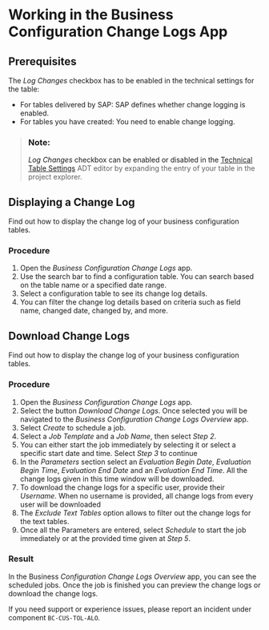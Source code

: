<!-- loioddd9de0bb41a4ce9a91ac9102b843e83 -->

# Working in the Business Configuration Change Logs App





<a name="loioddd9de0bb41a4ce9a91ac9102b843e83__ViewingAChangeLog_prerequisites"/>

## Prerequisites

The *Log Changes* checkbox has to be enabled in the technical settings for the table:

-   For tables delivered by SAP: SAP defines whether change logging is enabled.
-   For tables you have created: You need to enable change logging.

> ### Note:  
> *Log Changes* checkbox can be enabled or disabled in the [Technical Table Settings](https://help.sap.com/viewer/c238d694b825421f940829321ffa326a/LATEST/en-US/71709cce60c7433ba5563662ce129fe2.html) ADT editor by expanding the entry of your table in the project explorer.



<a name="loioddd9de0bb41a4ce9a91ac9102b843e83__section_shp_ytv_tcc"/>

## Displaying a Change Log

Find out how to display the change log of your business configuration tables.



### Procedure

1.  Open the *Business Configuration Change Logs* app.
2.  Use the search bar to find a configuration table. You can search based on the table name or a specified date range.
3.  Select a configuration table to see its change log details.
4.  You can filter the change log details based on criteria such as field name, changed date, changed by, and more.



<a name="loioddd9de0bb41a4ce9a91ac9102b843e83__section_v2x_p5v_tcc"/>

## Download Change Logs

Find out how to display the change log of your business configuration tables.



### Procedure

1.  Open the *Business Configuration Change Logs* app.
2.  Select the button *Download Change Logs*. Once selected you will be navigated to the *Business Configuration Change Logs Overview* app.
3.  Select *Create* to schedule a job.
4.  Select a *Job Template* and a *Job Name*, then select *Step 2*.
5.  You can either start the job immediately by selecting it or select a specific start date and time. Select *Step 3* to continue
6.  In the *Parameters* section select an *Evaluation Begin Date*, *Evaluation Begin Time*, *Evaluation End Date* and an *Evaluation End Time*. All the change logs given in this time window will be downloaded.
7.  To download the change logs for a specific user, provide their *Username*. When no username is provided, all change logs from every user will be downloaded
8.  The *Exclude Text Tables* option allows to filter out the change logs for the text tables.
9.  Once all the Parameters are entered, select *Schedule* to start the job immediately or at the provided time given at *Step 5*.



### Result

In the Business *Configuration Change Logs Overview* app, you can see the scheduled jobs. Once the job is finished you can preview the change logs or download the change logs.

If you need support or experience issues, please report an incident under component `BC-CUS-TOL-ALO`.

